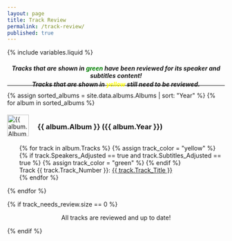 ```yaml
---
layout: page
title: Track Review
permalink: /track-review/
published: true
---
```


<style>

  .album-info {
    display: flex;
    align-items: center;
    width: auto;
    margin: 0 0 10px 0;
    justify-content: flex-start;
  }

  /* Hide bullet points for all track lists */
  ul.track-list {
    list-style-type: none;
    padding-left: 2em;
    margin-left: 0;
  }

  .album-image {
    margin-left: 0;
    margin-right: 20px;
  }

    .album-image img {
        width: 50px;
        height: 50px;
    }

    .album-text {
       margin-bottom: 0px;
    }

</style>

{% include variables.liquid %}

<h5 style="text-align: center;">Tracks that are shown in <span style='color: green;'>green</span> have been reviewed for its speaker and subtitles content!</h5>
<h5 style="text-align: center; margin: -20px;">Tracks that are shown in <span style='color: yellow;'>yellow</span> still need to be reviewed.</h5>
<hr/>

{% assign sorted_albums = site.data.albums.Albums | sort: "Year" %}
{% for album in sorted_albums %}

  <ul style="list-style-type: none; padding: 0;">
    <div class="album-info">
      <div class="album-image">
        <a href="{{ site.baseurl }}/albums/{{ album.Album_Slug }}">
            <img src="{{ site.baseurl }}/assets/img/albums/{{ album.Album_Picture }}" alt="{{ album.Album }}">
        </a>
      </div>
      <span class="album-text">
        <h3> {{ album.Album }} ({{ album.Year }})</h3>
      </span>
    </div>
  </ul>

  <!-- <div style="align-items: center;"> -->
  <ul class="track-list">
  {% for track in album.Tracks %}
      {% assign track_color = "yellow" %}
      {% if track.Speakers_Adjusted == true and track.Subtitles_Adjusted == true %}
        {% assign track_color = "green" %}
      {% endif %}
      <li style="margin: 0px; color: {{ track_color }};">
        Track {{ track.Track_Number }}: <a href="{{ site.baseurl }}/tracks/{{ album.Album_Slug }}/{{ track.Track_Slug }}">{{ track.Track_Title }}</a>
      </li>
  {% endfor %}
  </ul>
  <!-- </div> -->
{% endfor %}

{% if track_needs_review.size == 0 %}
  <p style="text-align: center;">All tracks are reviewed and up to date!</p>
{% endif %}
